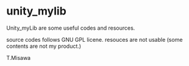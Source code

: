unity_mylib
===========
Unity_myLib are some useful codes and resources.

source codes follows GNU GPL licene.
resouces are not usable (some contents are not my product.) 

T.Misawa
